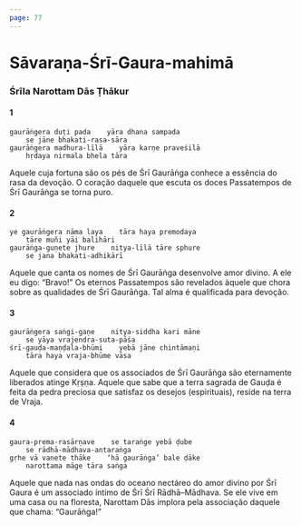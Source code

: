 ```yaml
---
page: 77
---
```


# Sāvaraṇa-Śrī-Gaura-mahimā

### Śrīla Narottam Dās Ṭhākur

#### 1

    gaurāṅgera duṭi pada    yāra dhana sampada
        se jāne bhakati-rasa-sāra
    gaurāṅgera madhura-līlā    yāra karṇe praveśilā
        hṛdaya nirmala bhela tāra

Aquele cuja fortuna são os pés de Śrī Gaurāṅga conhece a essência do rasa da devoção. O coração daquele que escuta os doces Passatempos de Śrī Gaurāṅga se torna puro.

#### 2

    ye gaurāṅgera nāma laya    tāra haya premodaya
        tāre muñi yāi balihāri
    gaurāṅga-guṇete jhure    nitya-līlā tāre sphure
        se jana bhakati-adhikārī

Aquele que canta os nomes de Śrī Gaurāṅga desenvolve amor divino. A ele eu digo: “Bravo!” Os eternos Passatempos são revelados àquele que chora sobre as qualidades de Śrī Gaurāṅga. Tal alma é qualificada para devoção.

#### 3

    gaurāṅgera saṅgi-gaṇe    nitya-siddha kari māne
        se yāya vrajendra-suta-pāśa
    śrī-gauḍa-maṇḍala-bhūmi    yebā jāne chintāmaṇi
        tāra haya vraja-bhūme vāsa

Aquele que considera que os associados de Śrī Gaurāṅga são eternamente liberados atinge Kṛṣṇa. Aquele que sabe que a terra sagrada de Gauḍa é feita da pedra preciosa que satisfaz os desejos (espirituais), reside na terra de Vraja.

#### 4

    gaura-prema-rasārṇave    se taraṅge yebā ḍube
        se rādhā-mādhava-antaraṅga
    gṛhe vā vanete thāke    ‘hā gaurāṅga’ bale ḍāke
        narottama māge tāra saṅga

Aquele que nada nas ondas do oceano nectáreo do amor divino por Śrī Gaura é um associado íntimo de Śrī Śrī Rādhā–Mādhava. Se ele vive em uma casa ou na floresta, Narottam Dās implora pela associação daquele que chama: “Gaurāṅga!”

